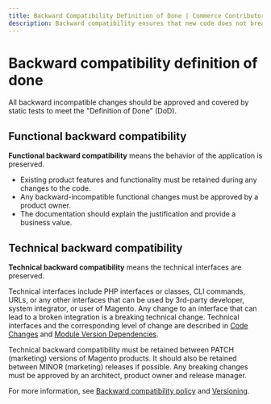 ```yaml
---
title: Backward Compatibility Definition of Done | Commerce Contributor
description: Backward compatibility ensures that new code does not break old code. Learn about backward compatibility and the defintion of done in Commerce projects.
---
```


# Backward compatibility definition of done

All backward incompatible changes should be approved and covered by static tests to meet the "Definition of Done" (DoD).


## Functional backward compatibility

**Functional backward compatibility** means the behavior of the application is preserved.

-  Existing product features and functionality must be retained during any changes to the code.
-  Any backward-incompatible functional changes must be approved by a product owner.
-  The documentation should explain the justification and provide a business value.

## Technical backward compatibility

**Technical backward compatibility** means the technical interfaces are preserved.

Technical interfaces include PHP interfaces or classes, CLI commands, URLs, or any other interfaces that can be used by 3rd-party developer, system integrator, or user of Magento.
Any change to an interface that can lead to a broken integration is a breaking technical change.
Technical interfaces and the corresponding level of change are described in [Code Changes](https://devdocs.magento.com/guides/v2.4/extension-dev-guide/versioning/codebase-changes.html) and [Module Version Dependencies](https://devdocs.magento.com/guides/v2.4/extension-dev-guide/versioning/dependencies.html).

Technical backward compatibility must be retained between PATCH (marketing) versions of Magento products. It should also be retained between MINOR (marketing) releases if possible.
Any breaking changes must be approved by an architect, product owner and release manager.

For more information, see [Backward compatibility policy](backward-compatibility-policy.md) and [Versioning](https://devdocs.magento.com/guides/v2.4/extension-dev-guide/versioning/).

